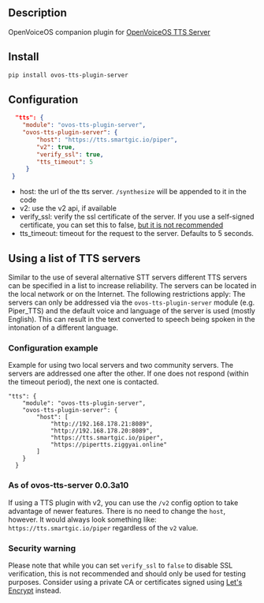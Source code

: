 ## Description

OpenVoiceOS companion plugin for [OpenVoiceOS TTS Server](https://github.com/OpenVoiceOS/ovos-tts-server)

## Install

```bash
pip install ovos-tts-plugin-server
```

## Configuration

```json
  "tts": {
    "module": "ovos-tts-plugin-server",
    "ovos-tts-plugin-server": {
        "host": "https://tts.smartgic.io/piper",
        "v2": true,
        "verify_ssl": true,
        "tts_timeout": 5
     }
 } 
```

- host: the url of the tts server. `/synthesize` will be appended to it in the code
- v2: use the v2 api, if available
- verify_ssl: verify the ssl certificate of the server. If you use a self-signed certificate, you can set this to false, [but it is not recommended](#security-warning)
- tts_timeout: timeout for the request to the server. Defaults to 5 seconds.

## Using a list of TTS servers

Similar to the use of several alternative STT servers different TTS servers can be specified in a list to increase reliability. The servers can be located in the local network or on the Internet. The following restrictions apply: The servers can only be addressed via the ```ovos-tts-plugin-server``` module (e.g. Piper_TTS) and the default voice and language of the server is used (mostly English). This can result in the text converted to speech being spoken in the intonation of a different language.

### Configuration example
Example for using two local servers and two community servers. The servers are addressed one after the other. If one does not respond (within the timeout period), the next one is contacted.
```
"tts": {
    "module": "ovos-tts-plugin-server",
    "ovos-tts-plugin-server": {
        "host": [
            "http://192.168.178.21:8089",
            "http://192.168.178.20:8089",
            "https://tts.smartgic.io/piper",
            "https://pipertts.ziggyai.online"
        ]
    }
  }
```
  
### As of ovos-tts-server 0.0.3a10

If using a TTS plugin with v2, you can use the `/v2` config option
to take advantage of newer features. There is no need to change
the `host`, however. It would always look something like: `https://tts.smartgic.io/piper`
regardless of the `v2` value.

### Security warning

Please note that while you can set `verify_ssl` to `false` to disable SSL
verification, this is not recommended and should only be used for testing
purposes. Consider using a private CA or certificates signed using
[Let's Encrypt](https://letsencrypt.org/) instead.
